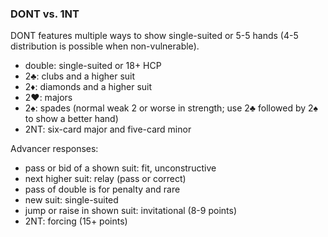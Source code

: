 ### DONT vs. 1NT
DONT features multiple ways to show single-suited or 5-5 hands (4-5 distribution is possible when non-vulnerable).  
   * double: single-suited or 18+ HCP 
   * 2♣: clubs and a higher suit
   * 2♦: diamonds and a higher suit
   * 2♥: majors
   * 2♠: spades (normal weak 2 or worse in strength; use 2♣ followed by 2♠ to show a better hand)
   * 2NT: six-card major and five-card minor

Advancer responses:
   * pass or bid of a shown suit: fit, unconstructive
   * next higher suit: relay (pass or correct)
   * pass of double is for penalty and rare
   * new suit: single-suited
   * jump or raise in shown suit: invitational (8-9 points)
   * 2NT: forcing (15+ points)

